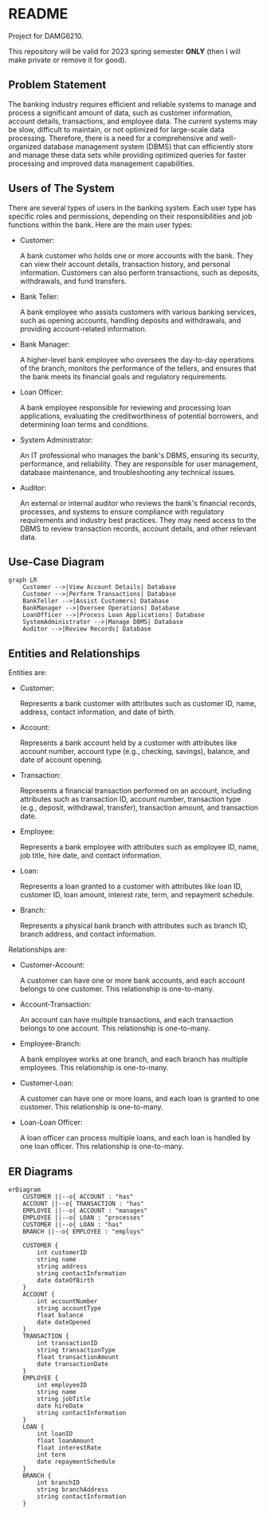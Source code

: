 # README

Project for DAMG6210.

This repository will be valid for 2023 spring semester **ONLY** (then I will make private or remove it for good).

## Problem Statement

The banking industry requires efficient and reliable systems to manage and process a significant amount of data, such as customer information, account details, transactions, and employee data. The current systems may be slow, difficult to maintain, or not optimized for large-scale data processing. Therefore, there is a need for a comprehensive and well-organized database management system (DBMS) that can efficiently store and manage these data sets while providing optimized queries for faster processing and improved data management capabilities.

## Users of The System

There are several types of users in the banking system. Each user type has specific roles and permissions, depending on their responsibilities and job functions within the bank. Here are the main user types:

- Customer:

    A bank customer who holds one or more accounts with the bank. They can view their account details, transaction history, and personal information. Customers can also perform transactions, such as deposits, withdrawals, and fund transfers.

- Bank Teller:

    A bank employee who assists customers with various banking services, such as opening accounts, handling deposits and withdrawals, and providing account-related information.

- Bank Manager:

    A higher-level bank employee who oversees the day-to-day operations of the branch, monitors the performance of the tellers, and ensures that the bank meets its financial goals and regulatory requirements.

- Loan Officer:

    A bank employee responsible for reviewing and processing loan applications, evaluating the creditworthiness of potential borrowers, and determining loan terms and conditions.

- System Administrator:

    An IT professional who manages the bank's DBMS, ensuring its security, performance, and reliability. They are responsible for user management, database maintenance, and troubleshooting any technical issues.

- Auditor:

    An external or internal auditor who reviews the bank's financial records, processes, and systems to ensure compliance with regulatory requirements and industry best practices. They may need access to the DBMS to review transaction records, account details, and other relevant data.

## Use-Case Diagram

```mermaid
graph LR
    Customer -->|View Account Details| Database
    Customer -->|Perform Transactions| Database
    BankTeller -->|Assist Customers| Database
    BankManager -->|Oversee Operations| Database
    LoanOfficer -->|Process Loan Applications| Database
    SystemAdministrator -->|Manage DBMS| Database
    Auditor -->|Review Records| Database
```

## Entities and Relationships

Entities are:

- Customer:

    Represents a bank customer with attributes such as customer ID, name, address, contact information, and date of birth.

- Account:

    Represents a bank account held by a customer with attributes like account number, account type (e.g., checking, savings), balance, and date of account opening.

- Transaction:

    Represents a financial transaction performed on an account, including attributes such as transaction ID, account number, transaction type (e.g., deposit, withdrawal, transfer), transaction amount, and transaction date.

- Employee:

    Represents a bank employee with attributes such as employee ID, name, job title, hire date, and contact information.

- Loan:

    Represents a loan granted to a customer with attributes like loan ID, customer ID, loan amount, interest rate, term, and repayment schedule.

- Branch:

    Represents a physical bank branch with attributes such as branch ID, branch address, and contact information.


Relationships are:

- Customer-Account:

    A customer can have one or more bank accounts, and each account belongs to one customer. This relationship is one-to-many.

- Account-Transaction:

    An account can have multiple transactions, and each transaction belongs to one account. This relationship is one-to-many.

- Employee-Branch:

    A bank employee works at one branch, and each branch has multiple employees. This relationship is one-to-many.

- Customer-Loan:

    A customer can have one or more loans, and each loan is granted to one customer. This relationship is one-to-many.

- Loan-Loan Officer:

    A loan officer can process multiple loans, and each loan is handled by one loan officer. This relationship is one-to-many.

## ER Diagrams

```mermaid
erDiagram
    CUSTOMER ||--o{ ACCOUNT : "has"
    ACCOUNT ||--o{ TRANSACTION : "has"
    EMPLOYEE ||--o{ ACCOUNT : "manages"
    EMPLOYEE ||--o{ LOAN : "processes"
    CUSTOMER ||--o{ LOAN : "has"
    BRANCH ||--o{ EMPLOYEE : "employs"

    CUSTOMER {
        int customerID
        string name
        string address
        string contactInformation
        date dateOfBirth
    }
    ACCOUNT {
        int accountNumber
        string accountType
        float balance
        date dateOpened
    }
    TRANSACTION {
        int transactionID
        string transactionType
        float transactionAmount
        date transactionDate
    }
    EMPLOYEE {
        int employeeID
        string name
        string jobTitle
        date hireDate
        string contactInformation
    }
    LOAN {
        int loanID
        float loanAmount
        float interestRate
        int term
        date repaymentSchedule
    }
    BRANCH {
        int branchID
        string branchAddress
        string contactInformation
    }
```
